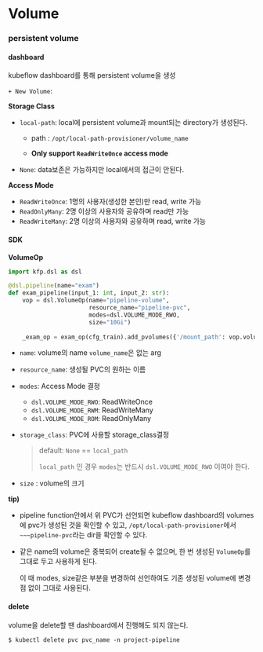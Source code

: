# Volume

### persistent volume

#### dashboard

kubeflow dashboard를 통해 persistent volume을 생성

`+ New Volume`: 



**Storage Class**

- `local-path`: local에 persistent volume과 mount되는 directory가 생성된다.

  - path : `/opt/local-path-provisioner/volume_name`

  - **Only support `ReadWriteOnce` access mode**

- `None`: data보존은 가능하지만 local에서의 접근이 안된다.



**Access Mode**

- `ReadWriteOnce`: 1명의 사용자(생성한 본인)만 read, write 가능
- `ReadOnlyMany`: 2명 이상의 사용자와 공유하며 read만 가능
- `ReadWriteMany`: 2명 이상의 사용자와 공유하며 read, write 가능





#### SDK

**VolumeOp**

```python
import kfp.dsl as dsl

@dsl.pipeline(name="exam")
def exam_pipeline(input_1: int, input_2: str):  
    vop = dsl.VolumeOp(name="pipeline-volume",
                       resource_name="pipeline-pvc",
                       modes=dsl.VOLUME_MODE_RWO,
                       size="10Gi")
    
    _exam_op = exam_op(cfg_train).add_pvolumes({'/mount_path': vop.volume})
```

- `name`: volume의 name   `volume_name`은 없는 arg

- `resource_name`: 생성될 PVC의 원하는 이름

- `modes`: Access Mode 결정

  - `dsl.VOLUME_MODE_RWO`: ReadWriteOnce
  - `dsl.VOLUME_MODE_RWM`: ReadWriteMany
  - `dsl.VOLUME_MODE_ROM`: ReadOnlyMany

- `storage_class`: PVC에 사용할 storage_class결정

  > default: `None` == `local_path`
  >
  > `local_path` 인 경우 `modes`는 반드시 `dsl.VOLUME_MODE_RWO` 이여야 한다.

- `size` : volume의 크기



**tip)**

- pipeline function안에서 위 PVC가 선언되면 kubeflow dashboard의 volumes에 pvc가 생성된 것을 확인할 수 있고, `/opt/local-path-provisioner`에서 `~~~pipeline-pvc`라는 dir을 확인할 수 있다.

- 같은 name의 volume은 중복되어 create될 수 없으며, 한 번 생성된 `VolumeOp`를 그대로 두고 사용하게 된다. 

  이 때 modes, size같은 부분을 변경하여 선언하여도 기존 생성된 volume에 변경점 없이 그대로 사용된다.

  





#### delete

volume을 delete할 땐 dashboard에서 진행해도 되지 않는다.

```
$ kubectl delete pvc pvc_name -n project-pipeline
```






